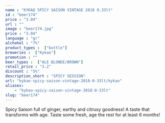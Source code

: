 ```yaml
---
name : "ΚΥΚΑΩ SPICY SAISON VINTAGE 2018 0.33lt"
id : "beer174"
price : "3.04"
url : ""
image : "beer174.jpg"
price : "3.04"
language : "gr"
alchohol : "7%"
product_types :  ["bottle"]
breweries :  ["Kykao"]
promotion : ""
beer_types :  ["ALE BLONDE/BROWN"]
retail_price : "3.2"
discount : "5%"
description_short : "SPICY SESSION"
url: "kykao-spicy-saison-vintage-2018-0-33lt/kykao"
aliases: 
    - "kykao-spicy-saison-vintage-2018-0-33lt"
slug: "beer174"
---
```


Spicy Saison full of ginger, earthy and citrusy goodness! A taste that transforms with age. 
Taste some fresh, age the rest for at least 6 months!